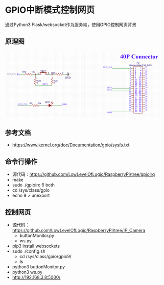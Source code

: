 # GPIO中断模式控制网页

通过Python3 Flask/websocket作为服务端，使用GPIO控制网页背景

## 原理图  

![0014_GPIO_LED_Power_OFF.png](images/0014_GPIO_LED_Power_OFF.png)

## 参考文档

* https://www.kernel.org/doc/Documentation/gpio/sysfs.txt

## 命令行操作

* 源代码：https://github.com/LowLevelOfLogic/RaspberryPi/tree/gpioirq
* make
* sudo ./gpioirq 9 both
* cd /sys/class/gpio
* echo 9 > unexport

## 控制网页

* 源代码：https://github.com/LowLevelOfLogic/RaspberryPi/tree/IP_Camera
  * buttonMonitor.py
  * ws.py
* pip3 install websockets
* sudo ./config.sh
  * cd /sys/class/gpio/gpio9/
  * ls
* python3 buttonMonitor.py
* python3 ws.py
* http://192.168.3.8:5000/
